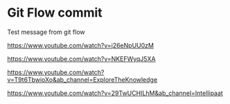 # Git Flow commit

Test message from git flow

https://www.youtube.com/watch?v=j26eNpUU0zM

https://www.youtube.com/watch?v=NKEFWyqJ5XA

https://www.youtube.com/watch?v=T9t6TbwioXo&ab_channel=ExploreTheKnowledge

https://www.youtube.com/watch?v=29TwUCHILhM&ab_channel=Intellipaat